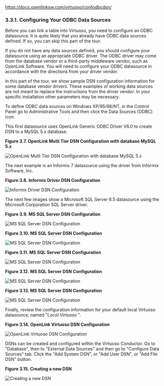 https://docs.openlinksw.com/virtuoso/confodbcdsn/
### 3.3.1. Configuring Your ODBC Data Sources

Before you can link a table into Virtuoso, you need to configure an ODBC datasource. It is quite likely that you already have ODBC data sources defined. If so, you can skip this part of the tour.

If you do not have any data sources defined, you should configure your datasource using an appropriate ODBC driver. The ODBC driver may come from the database vendor or a third-party middleware vendor, such as OpenLink Software. You will need to configure your ODBC datasource in accordance with the directions from your driver vendor.

In this part of the tour, we show sample DSN configuration information for some database vendor drivers. These examples of working data sources are not meant to replace the instructions from the driver vendor. In your specific installation other parameters may be necessary.

To define ODBC data sources on Windows XP/95/98/NT, in the Control Panel go to Administrative Tools and then click the Data Sources (ODBC) icon.

This first datasource uses OpenLink Generic ODBC Driver V6.0 to create DSN to a MySQL 5.x database.

**Figure 3.7. OpenLink Mutli Tier DSN Configuration with database MySQL 5.x**

![OpenLink Mutli Tier DSN Configuration with database MySQL 5.x](https://docs.openlinksw.com/virtuoso/confodbcdsn/images/virttour1.png)

  

The next example is an Informix 7 datasource using the driver from Informix Software, Inc.

**Figure 3.8. Informix Driver DSN Configuration**

![Informix Driver DSN Configuration](https://docs.openlinksw.com/virtuoso/confodbcdsn/images/virttour2.gif)

  

The next few images show a Microsoft SQL Server 6.5 datasource using the Microsoft Corporation SQL Server driver.

**Figure 3.9. MS SQL Server DSN Configuration**

![MS SQL Server DSN Configuration](https://docs.openlinksw.com/virtuoso/confodbcdsn/images/virttour3.gif)

  

**Figure 3.10. MS SQL Server DSN Configuration**

![MS SQL Server DSN Configuration](https://docs.openlinksw.com/virtuoso/confodbcdsn/images/virttour4.gif)

  

**Figure 3.11. MS SQL Server DSN Configuration**

![MS SQL Server DSN Configuration](https://docs.openlinksw.com/virtuoso/confodbcdsn/images/virttour5.gif)

  

**Figure 3.12. MS SQL Server DSN Configuration**

![MS SQL Server DSN Configuration](https://docs.openlinksw.com/virtuoso/confodbcdsn/images/virttour6.gif)

  

**Figure 3.13. MS SQL Server DSN Configuration**

![MS SQL Server DSN Configuration](https://docs.openlinksw.com/virtuoso/confodbcdsn/images/virttour7.gif)

  

Finally, review the configuration information for your default local Virtuoso datasource, named "_Local Virtuoso_ ".

**Figure 3.14. OpenLink Virtuoso DSN Configuration**

![OpenLink Virtuoso DSN Configuration](https://docs.openlinksw.com/virtuoso/confodbcdsn/images/virttour8.png)

  

DSNs can be created and configured within the Virtuoso Conductor. Go to "Database", then to "External Data Sources" and then go to "Configure Data Sources" tab. Click the "Add System DSN", or "Add User DSN", or "Add File DSN" button.

**Figure 3.15. Creating a new DSN**

![Creating a new DSN](https://docs.openlinksw.com/virtuoso/confodbcdsn/images/newdsn.png)